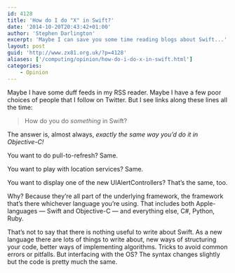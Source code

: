 ```yaml
---
id: 4128
title: 'How do I do "X" in Swift?'
date: '2014-10-20T20:43:42+01:00'
author: 'Stephen Darlington'
excerpt: 'Maybe I can save you some time reading blogs about Swift...'
layout: post
guid: 'http://www.zx81.org.uk/?p=4128'
aliases: ['/computing/opinion/how-do-i-do-x-in-swift.html']
categories:
    - Opinion
---
```


Maybe I have some duff feeds in my RSS reader. Maybe I have a few poor choices of people that I follow on Twitter. But I see links along these lines all the time:

> How do you do *something* in Swift?

The answer is, almost always, *exactly the same way you’d do it in Objective-C!*

You want to do pull-to-refresh? Same.

You want to play with location services? Same.

You want to display one of the new UIAlertControllers? That’s the same, too.

Why? Because they’re all part of the underlying framework, the framework that’s there whichever language you’re using. That includes both Apple-languages — Swift and Objective-C — and everything else, C#, Python, Ruby.

That’s not to say that there is nothing useful to write about Swift. As a new language there are lots of things to write about, new ways of structuring your code, better ways of implementing algorithms. Tricks to avoid common errors or pitfalls. But interfacing with the OS? The syntax changes slightly but the code is pretty much the same.